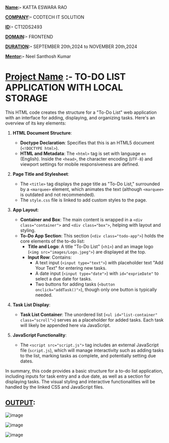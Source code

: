**<ins>Name</ins>:-** KATTA ESWARA RAO

**<ins>COMPANY</ins>:-** CODTECH IT SOLUTION

**<ins>ID</ins>:-** CT12DS2493

**<ins>DOMAIN</ins>:-** FRONTEND

**<ins>DURATION</ins>:-** SEPTEMBER 20th,2024 to NOVEMBER 20th,2024

**<ins>Mentor</ins>:-** Neel Santhosh Kumar

# <ins>Project Name</ins> :- TO-DO LIST APPLICATION WITH LOCAL STORAGE

This HTML code creates the structure for a "To-Do List" web application with an interface for adding, displaying, and organizing tasks. Here's an overview of its key elements:

1. **HTML Document Structure**:
   - **Doctype Declaration**: Specifies that this is an HTML5 document (`<!DOCTYPE html>`).
   - **HTML and Metadata**: The `<html>` tag is set with language `en` (English). Inside the `<head>`, the character encoding (`UTF-8`) and viewport settings for mobile responsiveness are defined.

2. **Page Title and Stylesheet**:
   - The `<title>` tag displays the page title as "To-Do List," surrounded by a `<marquee>` element, which animates the text (although `<marquee>` is outdated and not recommended).
   - The `style.css` file is linked to add custom styles to the page.

3. **App Layout**:
   - **Container and Box**: The main content is wrapped in a `<div class="container">` and `<div class="box">`, helping with layout and styling.
   - **To-Do App Section**: This section (`<div class="todo-app">`) holds the core elements of the to-do list:
     - **Title and Logo**: A title "To-Do List" (`<h1>`) and an image logo (`<img src="images/Logo.jpeg">`) are displayed at the top.
     - **Input Row**: Contains:
       - A text input (`<input type="text">`) with placeholder text "Add Your Text" for entering new tasks.
       - A date input (`<input type="date">`) with `id="exprieDate"` to select a due date for tasks.
       - Two buttons for adding tasks (`<button onclick="addTask()">`), though only one button is typically needed.

4. **Task List Display**:
   - **Task List Container**: The unordered list (`<ul id="list-container" class="scroll">`) serves as a placeholder for added tasks. Each task will likely be appended here via JavaScript.

5. **JavaScript Functionality**:
   - The `<script src="script.js">` tag includes an external JavaScript file (`script.js`), which will manage interactivity such as adding tasks to the list, marking tasks as complete, and potentially setting due dates.

In summary, this code provides a basic structure for a to-do list application, including inputs for task entry and a due date, as well as a section for displaying tasks. The visual styling and interactive functionalities will be handled by the linked CSS and JavaScript files.

## <ins>OUTPUT</ins>:

![image](https://github.com/user-attachments/assets/d67eb72e-5035-47c5-8dec-74e04724e31d)

![image](https://github.com/user-attachments/assets/5d93f904-d8a1-4137-88fb-4b03b5ccc71c)

![image](https://github.com/user-attachments/assets/60b1bed0-781c-445c-9318-f955ad7ab153)

